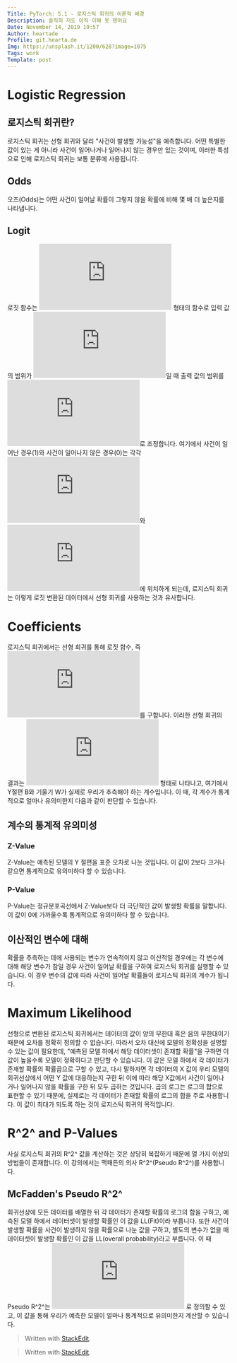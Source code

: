 ```yaml
---
Title: PyTorch: 5.1 - 로지스틱 회귀의 이론적 배경
Description: 솔직히 저도 아직 이해 못 했어요
Date: November 14, 2019 19:57
Author: heartade
Profile: git.hearta.de
Img: https://unsplash.it/1200/628?image=1075
Tags: work
Template: post
---
```

# Logistic Regression
## 로지스틱 회귀란?
로지스틱 회귀는 선형 회귀와 달리 "사건이 발생할 가능성"을 예측합니다. 어떤 특별한 값이 있는 게 아니라 사건이 일어나거나 일어나지 않는 경우만 있는 것이며, 이러한 특성으로 인해 로지스틱 회귀는 보통 분류에 사용됩니다.
## Odds
오즈(Odds)는 어떤 사건이 일어날 확률이 그렇지 않을 확률에 비해 몇 배 더 높은지를 나타냅니다.
## Logit
로짓 함수는 ![logit(p) = log(p/1-p)](https://latex.codecogs.com/svg.latex?logit%28p%29%3Dlog%28%7B%7Bp%7D%5Cover%7B1-p%7D%7D%29) 형태의 함수로 입력 값의 범위가 ![[0,1]](https://latex.codecogs.com/svg.latex?%5B0%2C1%5D)일 때 출력 값의 범위를 ![(-∞,∞)](https://latex.codecogs.com/svg.latex?%28-%5Cinfty%2C%20%5Cinfty%29)로 조정합니다. 여기에서 사건이 일어난 경우(1)와 사건이 일어나지 않은 경우(0)는 각각 ![∞](https://latex.codecogs.com/svg.latex?%5Cinfty)와 ![-∞](https://latex.codecogs.com/svg.latex?-%5Cinfty)에 위치하게 되는데, 로지스틱 회귀는 이렇게 로짓 변환된 데이터에서 선형 회귀를 사용하는 것과 유사합니다.
# Coefficients
로지스틱 회귀에서는 선형 회귀를 통해 로짓 함수, 즉 ![logit(p) = log(p/1-p)](https://latex.codecogs.com/svg.latex?logit%28p%29%3Dlog%28%7B%7Bp%7D%5Cover%7B1-p%7D%7D%29)를 구합니다. 이러한 선형 회귀의 결과는 ![y=Wx+b](https://latex.codecogs.com/svg.latex?y%3DWx&plus;b) 형태로 나타나고, 여기에서 Y절편 B와 기울기 W가 실제로 우리가 추측해야 하는 계수입니다.
이 때, 각 계수가 통계적으로 얼마나 유의미한지 다음과 같이 판단할 수 있습니다.
## 계수의 통계적 유의미성
### Z-Value
Z-Value는 예측된 모델의 Y 절편을 표준 오차로 나눈 것입니다. 이 값이 2보다 크거나 같으면 통계적으로 유의미하다 할 수 있습니다.
### P-Value
P-Value는 정규분포곡선에서 Z-Value보다 더 극단적인 값이 발생할 확률을 말합니다. 이 값이 0에 가까울수록 통계적으로 유의미하다 할 수 있습니다.
## 이산적인 변수에 대해
확률을 추측하는 데에 사용되는 변수가 연속적이지 않고 이산적일 경우에는 각 변수에 대해 해당 변수가 참일 경우 사건이 일어날 확률을 구하여 로지스틱 회귀를 실행할 수 있습니다. 이 경우 변수의 값에 따라 사건이 일어날 확률들이 로지스틱 회귀의 계수가 됩니다.

# Maximum Likelihood
선형으로 변환된 로지스틱 회귀에서는 데이터의 값이 양의 무한대 혹은 음의 무한대이기 때문에 오차를 정확히 정의할 수 없습니다. 따라서 오차 대신에 모델의 정확성을 설명할 수 있는 값이 필요한데, "예측된 모델 하에서 해당 데이터셋이 존재할 확률"을 구하면 이 값이 높을수록 모델이 정확하다고 판단할 수 있습니다.
이 값은 모델 하에서 각 데이터가 존재할 확률의 확률곱으로 구할 수 있고, 다시 말하자면 각 데이터의 X 값이 우리 모델의 회귀선상에서 어떤 Y 값에 대응하는지 구한 뒤 이에 따라 해당 X값에서 사건이 일어나거나 일어나지 않을 확률을 구한 뒤 모두 곱하는 것입니다.
곱의 로그는 로그의 합으로 표현할 수 있기 때문에, 실제로는 각 데이터가 존재할 확률의 로그의 합을 주로 사용합니다. 이 값이 최대가 되도록 하는 것이 로지스틱 회귀의 목적입니다.

# R^2^ and P-Values
사실 로지스틱 회귀의 R^2^ 값을 계산하는 것은 상당히 복잡하기 때문에 열 가지 이상의 방법들이 존재합니다. 이 강의에서는 맥패든의 의사 R^2^(Pseudo R^2^)를 사용합니다.
## McFadden's Pseudo R^2^
회귀선상에 모든 데이터를 배열한 뒤 각 데이터가 존재할 확률의 로그의 합을 구하고, 예측된 모델 하에서 데이터셋이 발생할 확률인 이 값을 LL(Fit)이라 부릅니다. 또한 사건이 발생할 확률을 사건이 발생하지 않을 확률으로 나눈 값을 구하고, 별도의 변수가 없을 때 데이터셋이 발생할 확률인 이 값을 LL(overall probability)라고 부릅니다. 이 때 Pseudo R^2^는 ![R^2 = {{LL(overall\: probability) - LL(fit)}\over LL(overall\: probability)}](https://latex.codecogs.com/svg.latex?R%5E2%20%3D%20%7B%7BLL%28overall%5C%3A%20probability%29%20-%20LL%28fit%29%7D%5Cover%20LL%28overall%5C%3A%20probability%29%7D) 로 정의할 수 있고, 이 값을 통해 우리가 예측한 모델이 얼마나 통계적으로 유의미한지 계산할 수 있습니다.
> Written with [StackEdit](https://stackedit.io/).


> Written with [StackEdit](https://stackedit.io/).
<!--stackedit_data:
eyJoaXN0b3J5IjpbLTMyMjg4OTIwN119
-->